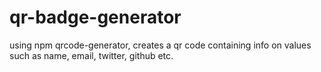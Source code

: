 # qr-badge-generator
using npm qrcode-generator, creates a qr code containing info on values such as name, email, twitter, github etc.
